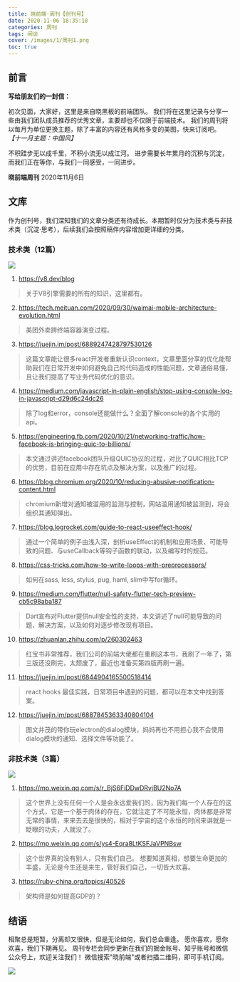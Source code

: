 ```yaml
---
title: 晓前端·周刊【创刊号】
date: 2020-11-06 18:35:18
categories: 周刊
tags: 闲谈
cover: /images/1/周刊1.png
toc: true
---
```


## 前言

**写给朋友们的一封信：**

初次见面，大家好，这里是来自晓黑板的前端团队。
我们将在这里记录与分享一些由我们团队成员推荐的优秀文章，主要却也不仅限于前端技术。
我们的周刊将以每月为单位更换主题，除了丰富的内容还有风格多变的美图，快来订阅吧。
*【十一月主题：中国风】*

不积跬步无以成千里，不积小流无以成江河。
进步需要长年累月的沉积与沉淀，而我们正在等你，与我们一同感受，一同进步。

**晓前端周刊**
2020年11月6日

## 文库

作为创刊号，我们深知我们的文章分类还有待成长。本期暂时仅分为技术类与非技术类（沉淀·思考），后续我们会按照稿件内容增加更详细的分类。

### 技术类（12篇）

![](/xiaofe-blog/images/1/周刊2.png)

1. https://v8.dev/blog
> 关于V8引擎需要的所有的知识，这里都有。

2. https://tech.meituan.com/2020/09/30/waimai-mobile-architecture-evolution.html
> 美团外卖跨终端容器演变过程。

3. https://juejin.im/post/6889247428797530126
> 这篇文章能让很多react开发者重新认识context，文章里面分享的优化能帮助我们在日常开发中如何避免自己的代码造成的性能问题，文章通俗易懂，且让我们提高了写业务代码优化的意识。

4. https://medium.com/javascript-in-plain-english/stop-using-console-log-in-javascript-d29d6c24dc26
> 除了log和error，console还能做什么？全面了解console的各个实用的api。

5. https://engineering.fb.com/2020/10/21/networking-traffic/how-facebook-is-bringing-quic-to-billions/
> 本文通过讲述facebook团队升级QUIC协议的过程，对比了QUIC相比TCP的优势，目前在应用中存在坑点及解决方案，以及推广的过程。

6. https://blog.chromium.org/2020/10/reducing-abusive-notification-content.html
> chromium新增对通知被滥用的监测与控制，网站滥用通知被监测到，将会组织其通知弹出。

7. https://blog.logrocket.com/guide-to-react-useeffect-hook/
> 通过一个简单的例子由浅入深，剖析useEffect的机制和应用场景、可能导致的问题、与useCallback等钩子函数的联动，以及编写时的规范。

8. https://css-tricks.com/how-to-write-loops-with-preprocessors/
> 如何在sass, less, stylus, pug, haml, slim中写for循环。

9. https://medium.com/flutter/null-safety-flutter-tech-preview-cb5c98aba187
> Dart宣布对Flutter提供null安全性的支持，本文讲述了null可能导致的问题，解决方案，以及如何对逐步修改现有项目。

10. https://zhuanlan.zhihu.com/p/260302463
> 红宝书非常推荐，我们公司的前端大佬都在重刷这本书，我刷了一年了，第三版还没刷完，太颓废了，最近也准备买第四版再刷一遍。

11. https://juejin.im/post/6844904165500518414
> react hooks 最佳实践，日常项目中遇到的问题，都可以在本文中找到答案。

12. https://juejin.im/post/6887845363340804104
> 图文并茂的带你玩electron的dialog模块，妈妈再也不用担心我不会使用dialog模块的通知、选择文件等功能了。 

### 非技术类（3篇）

![](/xiaofe-blog/images/1/周刊3.jpg)

1. https://mp.weixin.qq.com/s/r_BjS6FiDDwDRvjBU2No7A
> 这个世界上没有任何一个人是会永远爱我们的，因为我们每一个人存在的这个方式，它是一个基于肉体的存在，它就注定了不可能永恒，肉体都是非常无常的事情，来来去去是很快的，相对于宇宙的这个永恒的时间来讲就是一眨眼的功夫，人就没了。

2. https://mp.weixin.qq.com/s/ys4-Eqra8LtKSFJaVPNBsw
> 这个世界真的没有别人，只有我们自己。
想要知道真相，想要生命更加的丰盛，无论是今生还是来生，管好我们自己，一切皆大欢喜。

3. https://ruby-china.org/topics/40526 
> 架构师是如何提高GDP的？

## 结语

相聚总是短暂，分离却又很快，但是无论如何，我们总会重逢。
愿你喜欢，愿你欢喜，我们下期再见。
周刊专栏会同步更新在我们的掘金账号、知乎账号和微信公众号上，欢迎关注我们！
微信搜索"晓前端"或者扫描二维码，即可手机订阅。

![](/xiaofe-blog/images/qrcode.jpg)